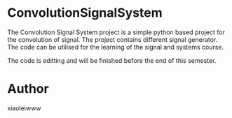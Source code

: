 # ConvolutionSignalSystem

The Convolution Signal System project is a simple python based project for the convolution of signal. The project contains different signal generator. The code can be utilised for the learning of the signal and systems course.

The code is editting and will be finished before the end of this semester.

# Author
xiaoleiwww
